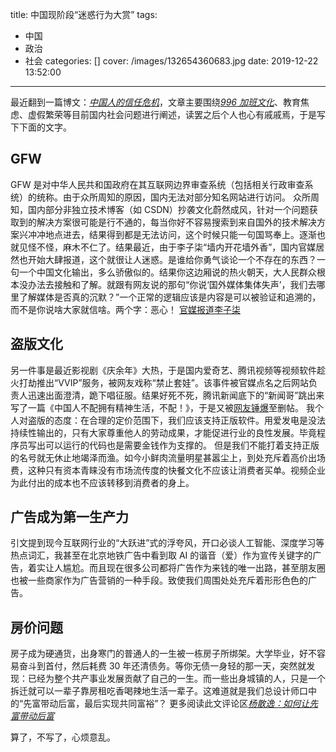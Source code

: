 title: 中国现阶段“迷惑行为大赏”
tags:
  - 中国
  - 政治
  - 社会
categories: []
cover: /images/132654360683.jpg
date: 2019-12-22 13:52:00
---
最近翻到一篇博文：[*中国人的信任危机*](http://www.yinwang.org/blog-cn/2019/08/17/trust)，文章主要围绕[*996 加班文化*](https://github.com/996icu/996.ICU)、教育焦虑、虚假繁荣等目前国内社会问题进行阐述，读罢之后个人也心有戚戚焉，于是写下下面的文字。

## GFW

GFW 是对中华人民共和国政府在其互联网边界审查系统（包括相关行政审查系统）的统称。由于众所周知的原因，国内无法对部分知名网站进行访问。
众所周知，国内部分非独立技术博客（如 CSDN）抄袭文化蔚然成风，针对一个问题获取到的解决方案很可能是行不通的，每当你好不容易搜索到来自国外的技术解决方案兴冲冲地点进去，结果得到都是无法访问，这个时候只能一句国骂奉上。逐渐也就见怪不怪，麻木不仁了。结果最近，由于李子柒“墙内开花墙外香”，国内官媒居然也开始大肆报道，这个就很让人迷惑。是谁给你勇气谈论一个不存在的东西？一句一个中国文化输出，多么骄傲似的。结果你这边厢说的热火朝天，大人民群众根本没办法去接触和了解。就跟有网友说的那句“你说‘国外媒体集体失声’，我们去哪里了解媒体是否真的沉默？”一个正常的逻辑应该是内容是可以被验证和追溯的，而不是你说啥大家就信啥。两个字：恶心！
[官媒报道李子柒](https://weibo.com/2656274875/Ik5DClKZ4)

## 盗版文化

另一件事是最近影视剧《庆余年》大热，于是国内爱奇艺、腾讯视频等视频软件趁火打劫推出“VVIP”服务，被网友戏称“禁止套娃”。该事件被官媒点名之后网站负责人迅速出面澄清，跪下唱征服。结果好死不死，腾讯新闻底下的“新闻哥”跳出来写了一篇《中国人不配拥有精神生活，不配！》，于是又被[网友锤爆](https://www.zhihu.com/question/361903076)至删帖。
我个人对盗版的态度：在合理的定价范围下，我们应该支持正版软件。用爱发电是没法持续性输出的，只有大家尊重他人的劳动成果，才能促进行业的良性发展。毕竟程序员写出可以运行的代码也是需要金钱作为支撑的。
但是我们不能打着支持正版的名号就无休止地竭泽而渔。如今小鲜肉流量明星甚嚣尘上，到处充斥着高价出场费，这种只有资本青睐没有市场流传度的快餐文化不应该让消费者买单。视频企业为此付出的成本也不应该转移到消费者的身上。

## 广告成为第一生产力

引文提到现今互联网行业的“大跃进”式的浮夸风，开口必谈人工智能、深度学习等热点词汇，我甚至在北京地铁广告中看到取 AI 的谐音（爱）作为宣传关键字的广告，着实让人尴尬。而且现在很多公司都将广告作为来钱的唯一出路，甚至朋友圈也被一些商家作为广告营销的一种手段。致使我们周围处处充斥着形形色色的广告。

## 房价问题

房子成为硬通货，出身寒门的普通人的一生被一栋房子所绑架。大学毕业，好不容易奋斗到首付，然后耗费 30 年还清债务。等你无债一身轻的那一天，突然就发现：已经为整个共产事业发展贡献了自己的一生。而一些出身城镇的人，只是一个拆迁就可以一辈子靠房租吃香喝辣地生活一辈子。这难道就是我们总设计师口中的“先富带动后富，最后实现共同富裕”？
更多阅读此文评论区[*杨散逸：如何让先富带动后富*](https://www.guancha.cn/YangSanYi/2019_11_18_525489.shtml)

算了，不写了，心烦意乱。
